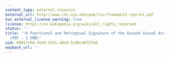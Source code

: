 ```yaml
---
content_type: external-resource
external_url: http://www.cns.nyu.edu/pub/lcv/freeman13-reprint.pdf
has_external_license_warning: true
license: https://en.wikipedia.org/wiki/All_rights_reserved
status: ''
title: '"A Functional and Perceptual Signature of the Second Visual Area in Primates."
  (PDF - 1.5MB)'
uid: 09817c9d-fe18-4fa1-a0e4-5c98c40727ad
wayback_url: ''
---
```

